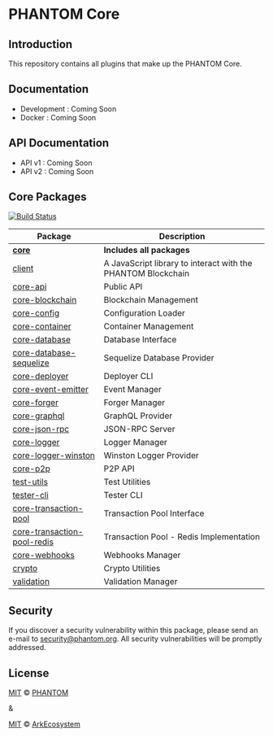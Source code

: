 # PHANTOM Core

## Introduction

This repository contains all plugins that make up the PHANTOM Core.

## Documentation

- Development : Coming Soon
- Docker : Coming Soon

## API Documentation

- API v1 : Coming Soon
- API v2 : Coming Soon

## Core Packages

[![Build Status](https://travis-ci.org/PhantomChain/core.svg?branch=master)](https://travis-ci.org/PhantomChain/core)

| Package                                                              | Description                                                  |
| -------------------------------------------------------------------- | ------------------------------------------------------------ |
| **[core](/packages/core)**                                           | **Includes all packages**                                    |
| [client](/packages/client)                                           | A JavaScript library to interact with the PHANTOM Blockchain |
| [core-api](/packages/core-api)                                       | Public API                                                   |
| [core-blockchain](/packages/core-blockchain)                         | Blockchain Management                                        |
| [core-config](/packages/core-config)                                 | Configuration Loader                                         |
| [core-container](/packages/core-container)                           | Container Management                                         |
| [core-database](/packages/core-database)                             | Database Interface                                           |
| [core-database-sequelize](/packages/core-database-sequelize)         | Sequelize Database Provider                                  |
| [core-deployer](/packages/core-deployer)                             | Deployer CLI                                                 |
| [core-event-emitter](/packages/core-event-emitter)                   | Event Manager                                                |
| [core-forger](/packages/core-forger)                                 | Forger Manager                                               |
| [core-graphql](/packages/core-graphql)                               | GraphQL Provider                                             |
| [core-json-rpc](/packages/core-json-rpc)                             | JSON-RPC Server                                              |
| [core-logger](/packages/core-logger)                                 | Logger Manager                                               |
| [core-logger-winston](/packages/core-logger-winston)                 | Winston Logger Provider                                      |
| [core-p2p](/packages/core-p2p)                                       | P2P API                                                      |
| [test-utils](/packages/core-test-utils)                              | Test Utilities                                               |
| [tester-cli](/packages/core-tester-cli)                              | Tester CLI                                                   |
| [core-transaction-pool](/packages/core-transaction-pool)             | Transaction Pool Interface                                   |
| [core-transaction-pool-redis](/packages/core-transaction-pool-redis) | Transaction Pool - Redis Implementation                      |
| [core-webhooks](/packages/core-webhooks)                             | Webhooks Manager                                             |
| [crypto](/packages/crypto)                                           | Crypto Utilities                                             |
| [validation](/packages/validation)                                   | Validation Manager                                           |

## Security

If you discover a security vulnerability within this package, please send an e-mail to security@phantom.org. All security vulnerabilities will be promptly addressed.

## License

[MIT](LICENSE) © [PHANTOM](https://phantom.org)

&

[MIT](LICENSE) © [ArkEcosystem](https://ark.io)
